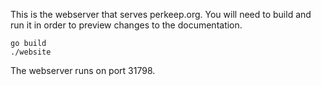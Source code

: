 This is the webserver that serves perkeep.org. You will need to build and
run it in order to preview changes to the documentation.

    go build
    ./website

The webserver runs on port 31798.
